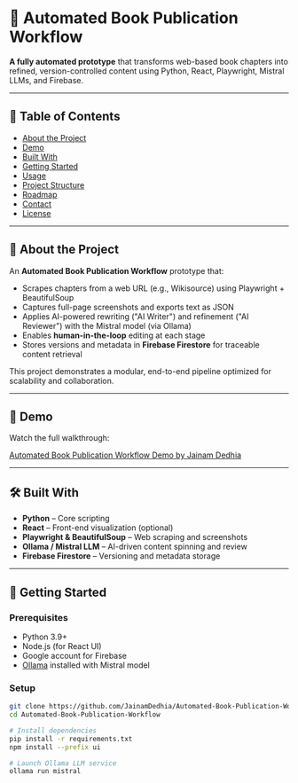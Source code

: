 # 📘 Automated Book Publication Workflow

**A fully automated prototype** that transforms web-based book chapters into refined, version-controlled content using Python, React, Playwright, Mistral LLMs, and Firebase.

---

## 🧭 Table of Contents
- [About the Project](#about-the-project)  
- [Demo](#demo)  
- [Built With](#built-with)  
- [Getting Started](#getting-started)  
- [Usage](#usage)  
- [Project Structure](#project-structure)  
- [Roadmap](#roadmap)  
- [Contact](#contact)  
- [License](#license)

---

## 📝 About the Project

An **Automated Book Publication Workflow** prototype that:
- Scrapes chapters from a web URL (e.g., Wikisource) using Playwright + BeautifulSoup
- Captures full-page screenshots and exports text as JSON
- Applies AI-powered rewriting ("AI Writer") and refinement ("AI Reviewer") with the Mistral model (via Ollama)
- Enables **human-in-the-loop** editing at each stage
- Stores versions and metadata in **Firebase Firestore** for traceable content retrieval

This project demonstrates a modular, end-to-end pipeline optimized for scalability and collaboration.

---

## 🎥 Demo

Watch the full walkthrough:

[Automated Book Publication Workflow Demo by Jainam Dedhia]([https://github.com/othneildrew/Best-README-Template?utm_source=chatgpt.com](https://www.youtube.com/watch?v=DaUfTYX7nqQ))


---

## 🛠️ Built With

- **Python** – Core scripting
- **React** – Front-end visualization (optional)
- **Playwright & BeautifulSoup** – Web scraping and screenshots
- **Ollama / Mistral LLM** – AI-driven content spinning and review
- **Firebase Firestore** – Versioning and metadata storage

---

## 🏁 Getting Started

### Prerequisites
- Python 3.9+
- Node.js (for React UI)
- Google account for Firebase
- [Ollama](https://ollama.ai) installed with Mistral model

### Setup

```bash
git clone https://github.com/JainamDedhia/Automated-Book-Publication-Workflow.git
cd Automated-Book-Publication-Workflow

# Install dependencies
pip install -r requirements.txt
npm install --prefix ui

# Launch Ollama LLM service
ollama run mistral
